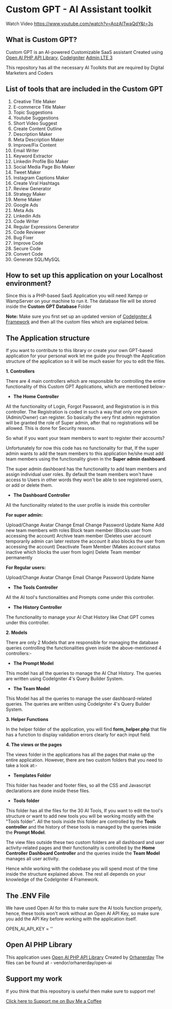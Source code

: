 # Custom GPT - AI Assistant toolkit 

Watch Video https://www.youtube.com/watch?v=AozAlTwaQdY&t=3s

## What is Custom GPT?

Custom GPT is an AI-powered Customizable SaaS assistant Created using [Open AI PHP API Library](https://github.com/orhanerday/open-ai), [CodeIgniter](https://codeigniter.com/download) [Admin LTE 3](https://adminlte.io/themes/v3/)

This repository has all the necessary AI Toolkits that are required by Digital Marketers and Coders

## List of tools that are included in the Custom GPT

01. Creative Title Maker
02. E-commerce Title Maker
03. Topic Suggestions
04. Youtube Suggestions
05. Short Video Suggest
06. Create Content Outline
07. Description Maker
08. Meta Description Maker
09. Improve/Fix Content
10. Email Writer
11. Keyword Extractor
12. Linkedin Profile Bio Maker
13. Social Media Page Bio Maker
14. Tweet Maker
15. Instagram Captions Maker
16. Create Viral Hashtags
17. Review Generator
18. Strategy Maker
19. Meme Maker
20. Google Ads
21. Meta Ads
22. Linkedin Ads
23. Code Writer
24. Regular Expressions Generator
25. Code Reviewer
26. Bug Fixer
27. Improve Code
28. Secure Code
29. Convert Code
30. Generate SQL/MySQL

## How to set up this application on your Localhost environment?

Since this is a PHP-based SaaS Application you will need Xampp or WampServer on your machine to run it. The database file will be stored inside the <b>Custom GPT Database</b> Folder

<b>Note:</b> Make sure you first set up an updated version of [CodeIgniter 4 Framework](https://codeigniter.com/download) and then all the custom files which are explained below.

## The Application structure 

If you want to contribute to this library or create your own GPT-based application for your personal work let me guide you through the Application structure of the application so it will be much easier for you to edit the files.

<b>1. Controllers</b>

There are 4 main controllers which are responsible for controlling the entire functionality of this Custom GPT Applications, which are mentioned below:-

- <b>The Home Controller</b>

All the functionality of Login, Forgot Password, and Registration is in this controller.
The Registration is coded in such a way that only one person (Admin/Owner) can register. So basically the very first admin registration will be granted the role of Super admin, after that no registrations will be allowed. This is done for Security reasons.

So what if you want your team members to want to register their accounts?

Unfortunately for now this code has no functionality for that, If the super admin wants to add the team members to this application he/she must add team members using the functionality given in the <b>Super admin dashboard</b>.

The super admin dashboard has the functionality to add team members and assign individual user roles.
By default the team members won't have access to Users in other words they won't be able to see registered users, or add or delete them.

- <b>The Dashboard Controller</b>

All the functionality related to the user profile is inside this controller

<b>For super admin:</b>

Upload/Change Avatar
Change Email
Change Password
Update Name
Add new team members with roles
Block team member (Blocks user from accessing the account)
Archive team member (Deletes user account temporarily admin can later restore the account it also blocks the user from accessing the account)
Deactivate Team Member (Makes account status inactive which blocks the user from login)
Delete Team member permanently

<b>For Regular users:</b>

Upload/Change Avatar
Change Email
Change Password
Update Name

- <b>The Tools Controller</b>

All the AI tool's functionalities and Prompts come under this controller.

- <b>The History Controller</b>

The functionality to manage your AI Chat History like Chat GPT comes under this controller.

<b>2. Models</b>

There are only 2 Models that are responsible for managing the database queries controlling the functionalities given inside the above-mentioned 4 controllers:-

- <b>The Prompt Model</b>

This model has all the queries to manage the AI Chat History. 
The queries are written using CodeIgniter 4's Query Builder System.

- <b>The Team Model</b>

This Model has all the queries to manage the user dashboard-related queries.
The queries are written using CodeIgniter 4's Query Builder System.

<b>3. Helper Functions</b>

In the helper folder of the application, you will find <b>form_helper.php</b> that file has a function to display validation errors clearly for each input field.

<b>4. The views or the pages </b>

The views folder in the applications has all the pages that make up the entire application. However, there are two custom folders that you need to take a look at:-

- <b>Templates Folder</b>

This folder has header and footer files, so all the CSS and Javascript declarations are done inside these files.

- <b>Tools folder</b>

This folder has all the files for the 30 AI Tools, If you want to edit the tool's structure or want to add new tools you will be working mostly with the "Tools folder". All the tools inside this folder are controlled by the <b>Tools controller</b> and the history of these tools is managed by the queries inside the <b>Prompt Model</b>.

The view files outside these two custom folders are all dashboard and user activity-related pages and their functionality is controlled by the <b>Home Controller</b> <b>Dashboard Controller</b> and the queries inside the <b>Team Model</b> manages all user activity.

Hence while working with the codebase you will spend most of the time inside the structure explained above.
The rest all depends on your knowledge of the CodeIgniter 4 Framework.

## The .ENV File

We have used Open AI for this to make sure the AI tools function properly, hence, these tools won't work without an Open AI API Key, so make sure you add the API Key before working with the application itself. 

OPEN_AI_API_KEY = '' 

## Open AI PHP Library

This application uses [Open AI PHP API Library](https://github.com/orhanerday/open-ai) Created by [Orhanerday](https://github.com/orhanerday)
The files can be found at - vendor/orhanerday/open-ai

## Support my work

If you think that this repository is useful then make sure to support me!

[Click here to Support me on Buy Me a Coffee](https://www.buymeacoffee.com/stackui)
